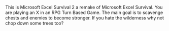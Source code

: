 This is Microsoft Excel Survival 2 a remake of Microsoft Excel Survival. You are playing an X in an RPG Turn Based Game. The main goal is to scavenge chests and enemies to become stronger.
If you hate the wilderness why not chop down some trees too?
